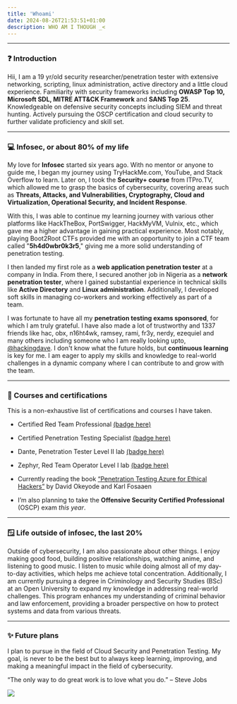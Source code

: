 ```yaml
---
title: 'Whoami'
date: 2024-08-26T21:53:51+01:00
description: WHO AM I THOUGH _<
---
```



---

### ❓ Introduction
Hii, I am a 19 yr/old security researcher/penetration tester with extensive networking, scripting, linux administration, active directory and a little cloud experience. Familiarity with security frameworks including **OWASP Top 10, Microsoft SDL, MITRE ATT&CK Framework** and **SANS Top 25**. Knowledgeable on defensive security concepts including SIEM and threat hunting. Actively pursuing the OSCP certification and cloud security to further validate proficiency and skill set. 

---

### 💻 Infosec, or about 80% of my life
My love for **Infosec** started six years ago. With no mentor or anyone to guide me, I began my journey using TryHackMe.com, YouTube, and Stack Overflow to learn. Later on, I took the **Security+ course** from ITPro.TV, which allowed me to grasp the basics of cybersecurity, covering areas such as **Threats, Attacks, and Vulnerabilities, Cryptography, Cloud and Virtualization, Operational Security, and Incident Response**.

With this, I was able to continue my learning journey with various other platforms like HackTheBox, PortSwigger, HackMyVM, Vulnix, etc., which gave me a higher advantage in gaining practical experience. Most notably, playing Boot2Root CTFs provided me with an opportunity to join a CTF team called "**5h4d0wbr0k3r5**," giving me a more solid understanding of penetration testing.

I then landed my first role as a **web application penetration tester** at a company in India. From there, I secured another job in Nigeria as a **network penetration tester**, where I gained substantial experience in technical skills like **Active Directory** and **Linux administration**. Additionally, I developed soft skills in managing co-workers and working effectively as part of a team.

I was fortunate to have all my **penetration testing exams sponsored**, for which I am truly grateful. I have also made a lot of trustworthy and 1337 friends like hac, obx, n16ht4wk, ramsey, rami, fr3y, nerdy, ezequiel and many others including someone who I am really looking upto, [@hackingdave](https://x.com/HackingDave). I don't know what the future holds, but **continuous learning** is key for me. I am eager to apply my skills and knowledge to real-world challenges in a dynamic company where I can contribute to and grow with the team.

---

### 🏅 Courses and certifications

This is a non-exhaustive list of certifications and courses I have taken.

*   Certified Red Team Professional [(badge here)](https://www.credential.net/f40d1c27-2021-4dc6-82af-b6d8c3d744a5#gs.9g5oko)
    
*   Certified Penetration Testing Specialist [(badge here)](https://sec-fortress.github.io/HTB%20Certified%20Penetration%20Testing%20Specialist_Certificate.jpg)
    
*   Dante, Penetration Tester Level II lab [(badge here)](https://sec-fortress.github.io/Dante_page-0001.jpg)
    
*   Zephyr, Red Team Operator Level I lab [(badge here)](https://sec-fortress.github.io/Zephyr.jpg)
    
*   Currently reading the book [“Penetration Testing Azure for Ethical Hackers”](https://www.amazon.com/Penetration-Testing-Azure-Ethical-Hackers/dp/1839212934) by David Okeyode and Karl Fosaaen
    
*   I’m also planning to take the **Offensive Security Certified Professional** (OSCP) exam _this year_.

---

### 🪟 Life outside of infosec, the last 20%

Outside of cybersecurity, I am also passionate about other things. I enjoy making good food, building positive relationships, watching anime, and listening to good music. I listen to music while doing almost all of my day-to-day activities, which helps me achieve total concentration. Additionally, I am currently pursuing a degree in Criminology and Security Studies (BSc) at an Open University to expand my knowledge in addressing real-world challenges. This program enhances my understanding of criminal behavior and law enforcement, providing a broader perspective on how to protect systems and data from various threats.

---

### ✨ Future plans

I plan to pursue in the field of Cloud Security and Penetration Testing. My goal, is never to be the best but to always keep learning, improving, and making a meaningful impact in the field of cybersecurity.

“The only way to do great work is to love what you do.” – Steve Jobs

![](https://i.imgur.com/1T6zEtv.jpeg#center)